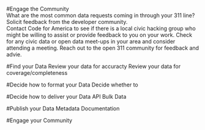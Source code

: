 #Engage the Community  
  What are the most common data requests coming in through your 311 line?
  Solicit feedback from the developer community.  
    Contact Code for America to see if there is a local civic hacking group who might be willing to assist or provide feedback to you on your work.
    Check for any civic data or open data meet-ups in your area and consider attending a meeting.
    Reach out to the open 311 community for feedback and advie.

#Find your Data
  Review your data for accuracty
  Review your data for coverage/completeness
  
#Decide how to format your Data
  Decide whether to 
  
#Decide how to deliver your Data
  API
  Bulk Data
  
#Publish your Data
  Metadata
  Documentation

#Engage your Community
